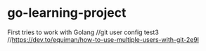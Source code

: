 # go-learning-project
First tries to work with Golang
//git user config test3
//https://dev.to/equiman/how-to-use-multiple-users-with-git-2e9l
